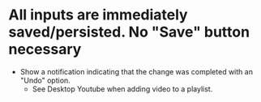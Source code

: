 # All inputs are immediately saved/persisted. No "Save" button necessary

- Show a notification indicating that the change was completed with an "Undo" option.
  - See Desktop Youtube when adding video to a playlist.

